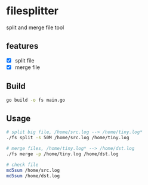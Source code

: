# filesplitter
split and merge file  tool

## features
- [x] split file
- [x] merge file

## Build
```bash
go build -o fs main.go
```

## Usage
```bash
# split big file, /home/src.log --> /home/tiny.log*
./fs split -s 50M /home/src.log /home/tiny.log 

# merge files, /home/tiny.log* --> /home/dst.log
./fs merge -p /home/tiny.log /home/dst.log

# check file
md5sum /home/src.log
md5sum /home/dst.log
```